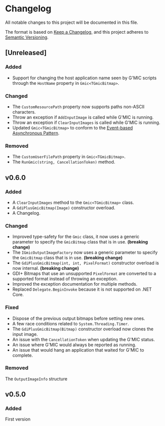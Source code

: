 # Changelog

All notable changes to this project will be documented in this file.

The format is based on [Keep a Changelog](https://keepachangelog.com/en/1.0.0/),
and this project adheres to [Semantic Versioning](https://semver.org/spec/v2.0.0.html).

## [Unreleased]

### Added

  * Support for changing the host application name seen by G'MIC scripts through the `HostName` property in `Gmic<TGmicBitmap>`.

### Changed

 * The `CustomResourcePath` property now supports paths non-ASCII characters.
 * Throw an exception if `AddInputImage` is called while G'MIC is running.
 * Throw an exception if `ClearInputImages` is called while G'MIC is running.
 * Updated `Gmic<TGmicBitmap>` to conform to the [Event-based Asynchronous Pattern](https://docs.microsoft.com/en-us/dotnet/standard/asynchronous-programming-patterns/event-based-asynchronous-pattern-overview).

### Removed

 * The `CustomUserFilePath` property in  `Gmic<TGmicBitmap>`.
 * The `RunGmic(string, CancellationToken)` method.

## v0.6.0

### Added

* A `ClearInputImages` method to the `Gmic<TGmicBitmap>` class.
* A `GdiPlusGmicBitmap(Image)` constructor overload.
* A Changelog. 

### Changed

* Improved type-safety for the `Gmic` class, it now uses a generic parameter
  to specify the `GmicBitmap` class that is in use. **(breaking change)**
* The `IGmicOutputImageFactory` now uses a generic parameter
  to specify the `GmicBitmap` class that is in use.  **(breaking change)**
* The `GdiPlusGmicBitmap(int, int, PixelFormat)` constructor overload is now internal. **(breaking change)**
* GDI+ Bitmaps that use an unsupported `PixelFormat` are converted to a
  supported format instead of throwing an exception.
* Improved the exception documentation for multiple methods.
* Replaced `Delegate.BeginInvoke` because it is not supported on .NET Core.

### Fixed

* Dispose of the previous output bitmaps before setting new ones.
* A few race conditions related to `System.Threading.Timer`.
* The `GdiPlusGmicBitmap(Bitmap)` constructor overload now clones the input image.
* An issue with the `CancellationToken` when updating the G'MIC status.
* An issue where G'MIC would always be reported as running.
* An issue that would hang an application that waited for G'MIC to complete.

### Removed

The `OutputImageInfo` structure

## v0.5.0

### Added

First version

